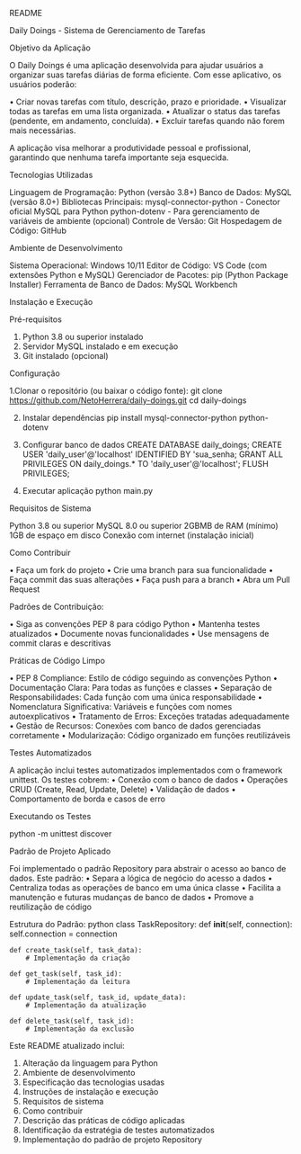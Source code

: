 README

Daily Doings - Sistema de Gerenciamento de Tarefas

Objetivo da Aplicação

O Daily Doings é uma aplicação desenvolvida para ajudar usuários a organizar suas tarefas diárias de forma eficiente. Com esse aplicativo, os usuários poderão:

•	Criar novas tarefas com título, descrição, prazo e prioridade.
•	Visualizar todas as tarefas em uma lista organizada.
•	Atualizar o status das tarefas (pendente, em andamento, concluída).
•	Excluir tarefas quando não forem mais necessárias.

A aplicação visa melhorar a produtividade pessoal e profissional, garantindo que nenhuma tarefa importante seja esquecida.

Tecnologias Utilizadas

Linguagem de Programação: Python (versão 3.8+)
Banco de Dados: MySQL (versão 8.0+)
Bibliotecas Principais: mysql-connector-python - Conector oficial MySQL para Python
python-dotenv - Para gerenciamento de variáveis de ambiente (opcional)
Controle de Versão: Git
Hospedagem de Código: GitHub

Ambiente de Desenvolvimento

Sistema Operacional: Windows 10/11
Editor de Código: VS Code (com extensões Python e MySQL)
Gerenciador de Pacotes: pip (Python Package Installer)
Ferramenta de Banco de Dados: MySQL Workbench

Instalação e Execução

Pré-requisitos
1. Python 3.8 ou superior instalado
2. Servidor MySQL instalado e em execução
3. Git instalado (opcional)

Configuração

1.Clonar o repositório (ou baixar o código fonte):
git clone https://github.com/NetoHerrera/daily-doings.git
cd daily-doings

2. Instalar dependências 
pip install mysql-connector-python python-dotenv

3. Configurar banco de dados
CREATE DATABASE daily_doings;
CREATE USER 'daily_user'@'localhost' IDENTIFIED BY 'sua_senha;
GRANT ALL PRIVILEGES ON daily_doings.* TO 'daily_user'@'localhost';
FLUSH PRIVILEGES;


4. Executar aplicação
python main.py


Requisitos de Sistema

Python 3.8 ou superior
MySQL 8.0 ou superior
2GBMB de RAM (mínimo)
1GB de espaço em disco
Conexão com internet (instalação inicial)

Como Contribuir

•	Faça um fork do projeto
•	Crie uma branch para sua funcionalidade
•	Faça commit das suas alterações 
•	Faça push para a branch 
•	Abra um Pull Request

Padrões de Contribuição:

•	Siga as convenções PEP 8 para código Python
•	Mantenha testes atualizados
•	Documente novas funcionalidades
•	Use mensagens de commit claras e descritivas

Práticas de Código Limpo

•	PEP 8 Compliance: Estilo de código seguindo as convenções Python
•	Documentação Clara: Para todas as funções e classes
•	Separação de Responsabilidades: Cada função com uma única responsabilidade
•	Nomenclatura Significativa: Variáveis e funções com nomes autoexplicativos
•	Tratamento de Erros: Exceções tratadas adequadamente
•	Gestão de Recursos: Conexões com banco de dados gerenciadas corretamente
•	Modularização: Código organizado em funções reutilizáveis

Testes Automatizados

A aplicação inclui testes automatizados implementados com o framework unittest. Os testes cobrem:
•	Conexão com o banco de dados
•	Operações CRUD (Create, Read, Update, Delete)
•	Validação de dados
•	Comportamento de borda e casos de erro

Executando os Testes

python -m unittest discover

Padrão de Projeto Aplicado

Foi implementado o padrão Repository para abstrair o acesso ao banco de dados. Este padrão:
•	Separa a lógica de negócio do acesso a dados
•	Centraliza todas as operações de banco em uma única classe
•	Facilita a manutenção e futuras mudanças de banco de dados
•	Promove a reutilização de código

Estrutura do Padrão:
python
class TaskRepository:
    def __init__(self, connection):
        self.connection = connection
    
    def create_task(self, task_data):
        # Implementação da criação
    
    def get_task(self, task_id):
        # Implementação da leitura
    
    def update_task(self, task_id, update_data):
        # Implementação da atualização
    
    def delete_task(self, task_id):
        # Implementação da exclusão

Este README atualizado inclui:

1. Alteração da linguagem para Python
2. Ambiente de desenvolvimento
3. Especificação das tecnologias usadas
4. Instruções de instalação e execução
5. Requisitos de sistema
6. Como contribuir
7. Descrição das práticas de código aplicadas
8. Identificação da estratégia de testes automatizados
9. Implementação do padrão de projeto Repository
